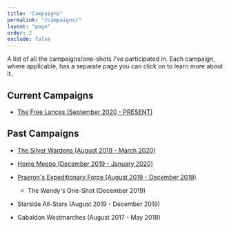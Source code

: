 ```yaml
---
title: "Campaigns"
permalink: "/campaigns/"
layout: "page"
order: 2
exclude: false
---
```


A list of all the campaigns/one-shots I've participated in. Each campaign, where applicable, has a separate page you can click on to learn more about it. 

## Current Campaigns

- <a href="https://magicalmusings.github.io/campaigns/free-lances/">The Free Lances (September 2020 - PRESENT)</a>

## Past Campaigns

- <a href="https://magicalmusings.github.io/campaigns/silver-wardens/"> The Silver Wardens (August 2019 - March 2020) </a>
- <a href="https://magicalmusings.github.io/campaigns/home-meepo/"> Home Meepo (December 2019 - January 2020) </a>
- <a href="https://magicalmusings.github.io/campaigns/pmef/"> Praeron's Expeditionary Force (August 2019 - December 2019) </a>
  - The Wendy's One-Shot (December 2019)


- Starside All-Stars (August 2019 - December 2019)
- Gabaldon Westmarches (August 2017 - May 2018)
